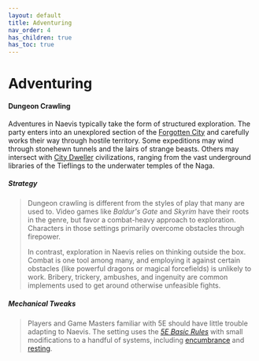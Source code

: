 ```yaml
---
layout: default
title: Adventuring
nav_order: 4
has_children: true
has_toc: true
---
```


# Adventuring

#### Dungeon Crawling

Adventures in Naevis typically take the form of structured exploration. The party enters into an unexplored section of the [Forgotten City](../more/the_city_below/index) and carefully works their way through hostile territory. Some expeditions may wind through stonehewn tunnels and the lairs of strange beasts. Others may intersect with [City Dweller](../more/the_city_below/index#culture) civilizations, ranging from the vast underground libraries of the Tieflings to the underwater temples of the Naga.

##### Strategy

> Dungeon crawling is different from the styles of play that many are used to. Video games like _Baldur's Gate_ and _Skyrim_ have their roots in the genre, but favor a combat-heavy approach to exploration. Characters in those settings primarily overcome obstacles through firepower.
>
> In contrast, exploration in Naevis relies on thinking outside the box. Combat is one tool among many, and employing it against certain obstacles (like powerful dragons or magical forcefields) is unlikely to work. Bribery, trickery, ambushes, and ingenuity are common implements used to get around otherwise unfeasible fights.

##### Mechanical Tweaks

> Players and Game Masters familiar with 5E should have little trouble adapting to Naevis. The setting uses
the _[5E Basic Rules](../more/DnD_BasicRules_2018.pdf)_ with small modifications to a handful of systems, including [encumbrance](mechanics/encumbrance) and [resting](mechanics/resting). 

